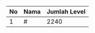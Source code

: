 | No | Nama            | Jumlah Level |
|----|-----------------|--------------|
| 1  | #    |    2240        |
